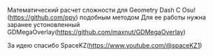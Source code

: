 Математический расчет сложности для Geometry Dash
C Osu!(https://github.com/ppy) подобным методом
Для ее работы нужна заранее устоновленный GDMegaOverlay(https://github.com/maxnut/GDMegaOverlay)

За идею спасибо SpaceKZ(https://www.youtube.com/@spaceKZ1)
